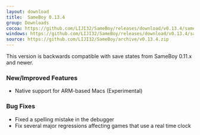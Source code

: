 ```yaml
---
layout: download
title:  SameBoy 0.13.4
group: Downloads
cocoa: https://github.com/LIJI32/SameBoy/releases/download/v0.13.4/sameboy_cocoa_v0.13.4.zip
windows: https://github.com/LIJI32/SameBoy/releases/download/v0.13.4/sameboy_winsdl_v0.13.4.zip
source: https://github.com/LIJI32/SameBoy/archive/v0.13.4.zip
---
```

This version is backwards compatible with save states from SameBoy 0.11.x and newer.

### New/Improved Features
* Native support for ARM-based Macs (Experimental)

### Bug Fixes
* Fixed a spelling mistake in the debugger
* Fix several major regressions affecting games that use a real time clock

